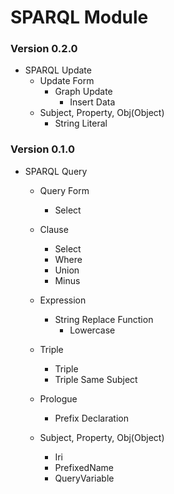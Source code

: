 # SPARQL Module

### Version 0.2.0
- SPARQL Update
    - Update Form
        - Graph Update
          - Insert Data
    - Subject, Property, Obj(Object)
        - String Literal

### Version 0.1.0

- SPARQL Query
     - Query Form
        - Select
        
     - Clause
        - Select
        - Where
        - Union
        - Minus
        
     - Expression
        - String Replace Function
            - Lowercase
            
     - Triple
        - Triple
        - Triple Same Subject
        
     - Prologue
        - Prefix Declaration
     
     - Subject, Property, Obj(Object)
        - Iri
        - PrefixedName
        - QueryVariable